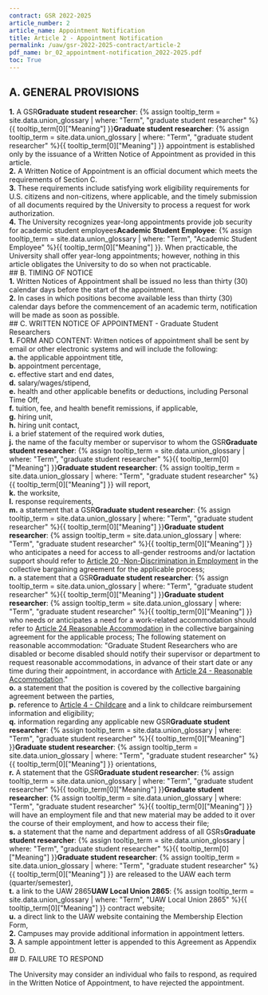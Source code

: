 ```yaml
---
contract: GSR 2022-2025
article_number: 2
article_name: Appointment Notification 
title: Article 2 - Appointment Notification 
permalink: /uaw/gsr-2022-2025-contract/article-2
pdf_name: br_02_appointment-notification_2022-2025.pdf
toc: True
---
```



## A. GENERAL PROVISIONS

<div class="lvl2"><b>1.</b> A <span class="tooltip"><span class="tooltip">GSR<span class="tooltip-text"><b>Graduate student researcher</b>: {% assign tooltip_term = site.data.union_glossary | where: "Term", "graduate student researcher" %}{{ tooltip_term[0]["Meaning"] }}</span></span><span class="tooltip-text"><b>Graduate student researcher</b>: {% assign tooltip_term = site.data.union_glossary | where: "Term", "graduate student researcher" %}{{ tooltip_term[0]["Meaning"] }}</span></span> appointment is established only by the issuance of a Written Notice of Appointment as provided in this article.</div>
<div class="lvl2"><b>2.</b> A Written Notice of Appointment is an official document which meets the requirements of Section C.</div>
<div class="lvl2"><b>3.</b> These requirements include satisfying work eligibility requirements for U.S. citizens and non-citizens, where applicable, and the timely submission of all documents required by the University to process a request for work authorization.</div>
<div class="lvl2"><b>4.</b> The University recognizes year-long appointments provide job security for <span class="tooltip">academic student employees<span class="tooltip-text"><b>Academic Student Employee</b>: {% assign tooltip_term = site.data.union_glossary | where: "Term", "Academic Student Employee" %}{{ tooltip_term[0]["Meaning"] }}</span></span>. When practicable, the University shall offer year-long appointments; however, nothing in this article obligates the University to do so when not practicable.
</div>
## B. TIMING OF NOTICE

<div class="lvl2"><b>1.</b> Written Notices of Appointment shall be issued no less than thirty (30) calendar days before the start of the appointment.</div>
<div class="lvl2"><b>2.</b> In cases in which positions become available less than thirty (30) calendar days before the commencement of an academic term, notification will be made as soon as possible.
</div>
## C. WRITTEN NOTICE OF APPOINTMENT - Graduate Student Researchers

<div class="lvl2"><b>1.</b> FORM AND CONTENT: Written notices of appointment shall be sent by email or other electronic systems and will include the following:
<div class="lvl3"><b>a.</b> the applicable appointment title,</div>
<div class="lvl3"><b>b.</b> appointment percentage,</div>
<div class="lvl3"><b>c.</b> effective start and end dates,</div>
<div class="lvl3"><b>d.</b> salary/wages/stipend,</div>
<div class="lvl3"><b>e.</b> health and other applicable benefits or deductions, including Personal Time Off,</div>
<div class="lvl3"><b>f.</b> tuition, fee, and health benefit remissions, if applicable,</div>
<div class="lvl3"><b>g.</b> hiring unit,</div>
<div class="lvl3"><b>h.</b> hiring unit contact,</div>
<div class="lvl3"><b>i.</b> a brief statement of the required work duties,</div>
<div class="lvl3"><b>j.</b> the name of the faculty member or supervisor to whom the <span class="tooltip"><span class="tooltip">GSR<span class="tooltip-text"><b>Graduate student researcher</b>: {% assign tooltip_term = site.data.union_glossary | where: "Term", "graduate student researcher" %}{{ tooltip_term[0]["Meaning"] }}</span></span><span class="tooltip-text"><b>Graduate student researcher</b>: {% assign tooltip_term = site.data.union_glossary | where: "Term", "graduate student researcher" %}{{ tooltip_term[0]["Meaning"] }}</span></span> will report,</div>
<div class="lvl3"><b>k.</b> the worksite,</div>
<div class="lvl3"><b>l.</b> response requirements,</div>
<div class="lvl3"><b>m.</b> a statement that a <span class="tooltip"><span class="tooltip">GSR<span class="tooltip-text"><b>Graduate student researcher</b>: {% assign tooltip_term = site.data.union_glossary | where: "Term", "graduate student researcher" %}{{ tooltip_term[0]["Meaning"] }}</span></span><span class="tooltip-text"><b>Graduate student researcher</b>: {% assign tooltip_term = site.data.union_glossary | where: "Term", "graduate student researcher" %}{{ tooltip_term[0]["Meaning"] }}</span></span> who anticipates a need for access to all-gender restrooms and/or lactation support should refer to <a href="/uaw/gsr-2022-2025-contract/article-20">Article 20 -Non-Discrimination in Employment</a> in the collective bargaining agreement for the applicable process;</div>
<div class="lvl3"><b>n.</b> a statement that a <span class="tooltip"><span class="tooltip">GSR<span class="tooltip-text"><b>Graduate student researcher</b>: {% assign tooltip_term = site.data.union_glossary | where: "Term", "graduate student researcher" %}{{ tooltip_term[0]["Meaning"] }}</span></span><span class="tooltip-text"><b>Graduate student researcher</b>: {% assign tooltip_term = site.data.union_glossary | where: "Term", "graduate student researcher" %}{{ tooltip_term[0]["Meaning"] }}</span></span> who needs or anticipates a need for a work-related accommodation should refer to <a href="/uaw/gsr-2022-2025-contract/article-24">Article 24 Reasonable Accommodation</a> in the collective bargaining agreement for the applicable process; The following statement on reasonable accommodation: "Graduate Student Researchers who are disabled or become disabled should notify their supervisor or department to request reasonable accommodations, in advance of their start date or any time during their appointment, in accordance with <a href="/uaw/gsr-2022-2025-contract/article-24">Article 24 - Reasonable Accommodation</a>."</div>
<div class="lvl3"><b>o.</b> a statement that the position is covered by the collective bargaining agreement between the parties,</div>
<div class="lvl3"><b>p.</b> reference to <a href="/uaw/gsr-2022-2025-contract/article-4">Article 4 - Childcare</a> and a link to childcare reimbursement information and eligibility;</div>
<div class="lvl3"><b>q.</b> information regarding any applicable new <span class="tooltip"><span class="tooltip">GSR<span class="tooltip-text"><b>Graduate student researcher</b>: {% assign tooltip_term = site.data.union_glossary | where: "Term", "graduate student researcher" %}{{ tooltip_term[0]["Meaning"] }}</span></span><span class="tooltip-text"><b>Graduate student researcher</b>: {% assign tooltip_term = site.data.union_glossary | where: "Term", "graduate student researcher" %}{{ tooltip_term[0]["Meaning"] }}</span></span> orientations,</div>
<div class="lvl3"><b>r.</b> A statement that the <span class="tooltip"><span class="tooltip">GSR<span class="tooltip-text"><b>Graduate student researcher</b>: {% assign tooltip_term = site.data.union_glossary | where: "Term", "graduate student researcher" %}{{ tooltip_term[0]["Meaning"] }}</span></span><span class="tooltip-text"><b>Graduate student researcher</b>: {% assign tooltip_term = site.data.union_glossary | where: "Term", "graduate student researcher" %}{{ tooltip_term[0]["Meaning"] }}</span></span> will have an employment file and that new material may be added to it over the course of their employment, and how to access their file;</div>
<div class="lvl3"><b>s.</b> a statement that the name and department address of all <span class="tooltip"><span class="tooltip">GSRs<span class="tooltip-text"><b>Graduate student researcher</b>: {% assign tooltip_term = site.data.union_glossary | where: "Term", "graduate student researcher" %}{{ tooltip_term[0]["Meaning"] }}</span></span><span class="tooltip-text"><b>Graduate student researcher</b>: {% assign tooltip_term = site.data.union_glossary | where: "Term", "graduate student researcher" %}{{ tooltip_term[0]["Meaning"] }}</span></span> are released to the UAW each term (quarter/semester),</div>
<div class="lvl3"><b>t.</b> a link to the <span class="tooltip">UAW 2865<span class="tooltip-text"><b>UAW Local Union 2865</b>: {% assign tooltip_term = site.data.union_glossary | where: "Term", "UAW Local Union 2865" %}{{ tooltip_term[0]["Meaning"] }}</span></span> contract website;</div>
<div class="lvl3"><b>u.</b> a direct link to the UAW website containing the Membership Election Form,</div></div>
<div class="lvl2"><b>2.</b> Campuses may provide additional information in appointment letters.</div>
<div class="lvl2"><b>3.</b> A sample appointment letter is appended to this Agreement as Appendix D.
</div>
## D. FAILURE TO RESPOND

The University may consider an individual who fails to respond, as required in the Written Notice of Appointment, to have rejected the appointment.

